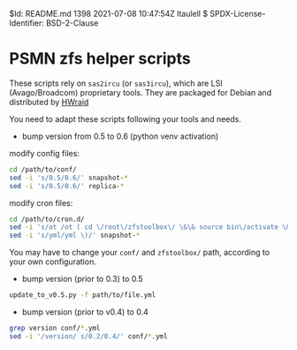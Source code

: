  $Id: README.md 1398 2021-07-08 10:47:54Z ltaulell $
 SPDX-License-Identifier: BSD-2-Clause

# PSMN zfs helper scripts

These scripts rely on ``sas2ircu`` (or ``sas3ircu``), which are LSI (Avago/Broadcom) proprietary tools. They are packaged for Debian and distributed by [HWraid](https://hwraid.le-vert.net/)

You need to adapt these scripts following your tools and needs.

  * bump version from 0.5 to 0.6 (python venv activation)

modify config files:

``` bash
cd /path/to/conf/
sed -i 's/0.5/0.6/' snapshot-*
sed -i 's/0.5/0.6/' replica-*
```

modify cron files:

``` bash
cd /path/to/cron.d/
sed -i 's/ot /ot ( cd \/root\/zfstoolbox\/ \&\& source bin\/activate \&\& /' snapshot-*
sed -i 's/yml/yml \)/' snapshot-*
```
You may have to change your ``conf/`` and ``zfstoolbox/`` path, according to your own configuration.


  * bump version (prior to 0.3) to 0.5

``` bash
update_to_v0.5.py -f path/to/file.yml
```

  * bump version (prior to v0.4) to 0.4

``` bash
grep version conf/*.yml
sed -i '/version/ s/0.2/0.4/' conf/*.yml
```


